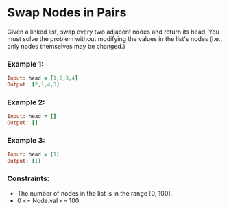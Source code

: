 # Swap Nodes in Pairs

Given a linked list, swap every two adjacent nodes and return its head. You must solve the problem without modifying the values in the list's nodes (i.e., only nodes themselves may be changed.)

### Example 1:
```ruby
Input: head = [1,2,3,4]
Output: [2,1,4,3]
```
### Example 2:
```ruby
Input: head = []
Output: []
```
### Example 3:
```ruby
Input: head = [1]
Output: [1]
```
### Constraints:

- The number of nodes in the list is in the range [0, 100].
- 0 <= Node.val <= 100